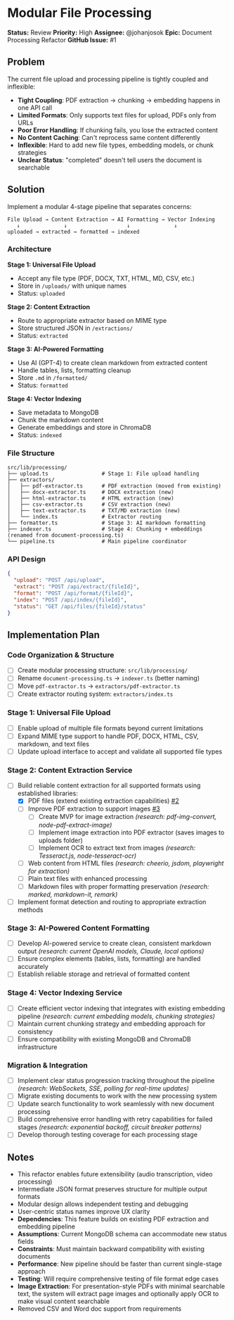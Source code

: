 # Modular File Processing

**Status:** Review
**Priority:** High
**Assignee:** @johanjosok
**Epic:** Document Processing Refactor
**GitHub Issue:** #1

## Problem

The current file upload and processing pipeline is tightly coupled and inflexible:

- **Tight Coupling**: PDF extraction → chunking → embedding happens in one API call
- **Limited Formats**: Only supports text files for upload, PDFs only from URLs
- **Poor Error Handling**: If chunking fails, you lose the extracted content
- **No Content Caching**: Can't reprocess same content differently
- **Inflexible**: Hard to add new file types, embedding models, or chunk strategies
- **Unclear Status**: "completed" doesn't tell users the document is searchable

## Solution

Implement a modular 4-stage pipeline that separates concerns:

```
File Upload → Content Extraction → AI Formatting → Vector Indexing
   ↓              ↓                   ↓              ↓
uploaded → extracted → formatted → indexed
```

### Architecture

**Stage 1: Universal File Upload**
- Accept any file type (PDF, DOCX, TXT, HTML, MD, CSV, etc.)
- Store in `/uploads/` with unique names
- Status: `uploaded`

**Stage 2: Content Extraction**
- Route to appropriate extractor based on MIME type
- Store structured JSON in `/extractions/`
- Status: `extracted`

**Stage 3: AI-Powered Formatting**
- Use AI (GPT-4) to create clean markdown from extracted content
- Handle tables, lists, formatting cleanup
- Store `.md` in `/formatted/`
- Status: `formatted`

**Stage 4: Vector Indexing**
- Save metadata to MongoDB
- Chunk the markdown content
- Generate embeddings and store in ChromaDB
- Status: `indexed`

### File Structure

```
src/lib/processing/
├── upload.ts                 # Stage 1: File upload handling
├── extractors/
│   ├── pdf-extractor.ts      # PDF extraction (moved from existing)
│   ├── docx-extractor.ts     # DOCX extraction (new)
│   ├── html-extractor.ts     # HTML extraction (new)
│   ├── csv-extractor.ts      # CSV extraction (new)
│   ├── text-extractor.ts     # TXT/MD extraction (new)
│   └── index.ts              # Extractor routing
├── formatter.ts              # Stage 3: AI markdown formatting
├── indexer.ts                # Stage 4: Chunking + embeddings (renamed from document-processing.ts)
└── pipeline.ts               # Main pipeline coordinator
```

### API Design

```json
{
  "upload": "POST /api/upload",
  "extract": "POST /api/extract/{fileId}",
  "format": "POST /api/format/{fileId}",
  "index": "POST /api/index/{fileId}",
  "status": "GET /api/files/{fileId}/status"
}
```

## Implementation Plan

### Code Organization & Structure
- [ ] Create modular processing structure: `src/lib/processing/`
- [ ] Rename `document-processing.ts` → `indexer.ts` (better naming)
- [ ] Move `pdf-extractor.ts` → `extractors/pdf-extractor.ts`
- [ ] Create extractor routing system: `extractors/index.ts`

### Stage 1: Universal File Upload
- [ ] Enable upload of multiple file formats beyond current limitations
- [ ] Expand MIME type support to handle PDF, DOCX, HTML, CSV, markdown, and text files
- [ ] Update upload interface to accept and validate all supported file types

### Stage 2: Content Extraction Service
- [ ] Build reliable content extraction for all supported formats using established libraries:
  - [x] PDF files (extend existing extraction capabilities) [#2](https://github.com/git-johan/research-tool/issues/2)
  - [ ] Improve PDF extraction to support images [#3](https://github.com/git-johan/research-tool/issues/3)
    - [ ] Create MVP for image extraction *(research: pdf-img-convert, node-pdf-extract-image)*
    - [ ] Implement image extraction into PDF extractor (saves images to uploads folder)
    - [ ] Implement OCR to extract text from images *(research: Tesseract.js, node-tesseract-ocr)*
  - [ ] Web content from HTML files *(research: cheerio, jsdom, playwright for extraction)*
  - [ ] Plain text files with enhanced processing
  - [ ] Markdown files with proper formatting preservation *(research: marked, markdown-it, remark)*
- [ ] Implement format detection and routing to appropriate extraction methods

### Stage 3: AI-Powered Content Formatting
- [ ] Develop AI-powered service to create clean, consistent markdown output *(research: current OpenAI models, Claude, local options)*
- [ ] Ensure complex elements (tables, lists, formatting) are handled accurately
- [ ] Establish reliable storage and retrieval of formatted content

### Stage 4: Vector Indexing Service
- [ ] Create efficient vector indexing that integrates with existing embedding pipeline *(research: current embedding models, chunking strategies)*
- [ ] Maintain current chunking strategy and embedding approach for consistency
- [ ] Ensure compatibility with existing MongoDB and ChromaDB infrastructure

### Migration & Integration
- [ ] Implement clear status progression tracking throughout the pipeline *(research: WebSockets, SSE, polling for real-time updates)*
- [ ] Migrate existing documents to work with the new processing system
- [ ] Update search functionality to work seamlessly with new document processing
- [ ] Build comprehensive error handling with retry capabilities for failed stages *(research: exponential backoff, circuit breaker patterns)*
- [ ] Develop thorough testing coverage for each processing stage

## Notes

- This refactor enables future extensibility (audio transcription, video processing)
- Intermediate JSON format preserves structure for multiple output formats
- Modular design allows independent testing and debugging
- User-centric status names improve UX clarity
- **Dependencies**: This feature builds on existing PDF extraction and embedding pipeline
- **Assumptions**: Current MongoDB schema can accommodate new status fields
- **Constraints**: Must maintain backward compatibility with existing documents
- **Performance**: New pipeline should be faster than current single-stage approach
- **Testing**: Will require comprehensive testing of file format edge cases
- **Image Extraction**: For presentation-style PDFs with minimal searchable text, the system will extract page images and optionally apply OCR to make visual content searchable
- Removed CSV and Word doc support from requirements

